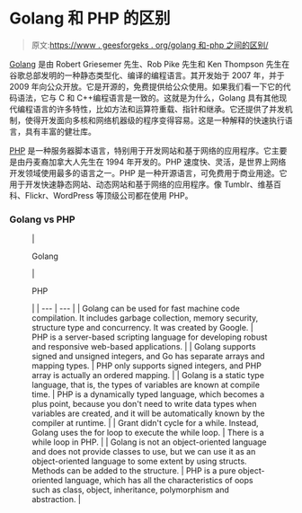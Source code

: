 # Golang 和 PHP 的区别

> 原文:[https://www . geesforgeks . org/golang 和-php 之间的区别/](https://www.geeksforgeeks.org/difference-between-golang-and-php/)

[Golang](https://www.geeksforgeeks.org/go-programming-language-introduction/) 是由 Robert Griesemer 先生、Rob Pike 先生和 Ken Thompson 先生在谷歌总部发明的一种静态类型化、编译的编程语言。其开发始于 2007 年，并于 2009 年向公众开放。它是开源的，免费提供给公众使用。如果我们看一下它的代码语法，它与 C 和 C++编程语言是一致的。这就是为什么，Golang 具有其他现代编程语言的许多特性，比如方法和运算符重载、指针和继承。它还提供了并发机制，使得开发面向多核和网络机器级的程序变得容易。这是一种解释的快速执行语言，具有丰富的健壮库。

[PHP](https://www.geeksforgeeks.org/php/) 是一种服务器脚本语言，特别用于开发网站和基于网络的应用程序。它主要是由丹麦裔加拿大人先生在 1994 年开发的。PHP 速度快、灵活，是世界上网络开发领域使用最多的语言之一。PHP 是一种开源语言，可免费用于商业用途。它用于开发快速静态网站、动态网站和基于网络的应用程序。像 Tumblr、维基百科、Flickr、WordPress 等顶级公司都在使用 PHP。

### Golang vs PHP

<figure class="table">

| 

Golang

 | 

PHP

 |
| --- | --- |
| Golang can be used for fast machine code compilation. It includes garbage collection, memory security, structure type and concurrency. It was created by Google. | PHP is a server-based scripting language for developing robust and responsive web-based applications. |
| Golang supports signed and unsigned integers, and Go has separate arrays and mapping types. | PHP only supports signed integers, and PHP array is actually an ordered mapping. |
| Golang is a static type language, that is, the types of variables are known at compile time. | PHP is a dynamically typed language, which becomes a plus point, because you don't need to write data types when variables are created, and it will be automatically known by the compiler at runtime. |
| Grant didn't cycle for a while. Instead, Golang uses the for loop to execute the while loop. | There is a while loop in PHP. |
| Golang is not an object-oriented language and does not provide classes to use, but we can use it as an object-oriented language to some extent by using structs. Methods can be added to the structure. | PHP is a pure object-oriented language, which has all the characteristics of oops such as class, object, inheritance, polymorphism and abstraction. |

</figure>